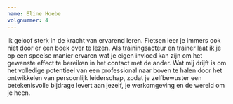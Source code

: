 ```yaml
---
name: Eline Hoebe
volgnummer: 4
---
```

Ik geloof sterk in de kracht van ervarend leren. Fietsen leer je immers ook niet door er een boek over te lezen. Als trainingsacteur en trainer laat
ik je op een speelse manier ervaren wat je eigen invloed kan zijn om het gewenste effect te bereiken in het contact met de ander. Wat mij drijft is om
het volledige potentieel van een professional naar boven te halen door het ontwikkelen van persoonlijk leiderschap, zodat je zelfbewuster een
betekenisvolle bijdrage levert aan jezelf, je werkomgeving en de wereld om je heen.